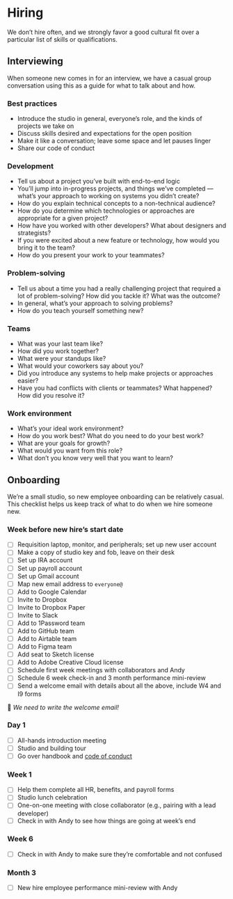 # Hiring

We don’t hire often, and we strongly favor a good cultural fit over a particular list of skills or qualifications. 

## Interviewing

When someone new comes in for an interview, we have a casual group conversation using this as a guide for what to talk about and how.

### Best practices

- Introduce the studio in general, everyone’s role, and the kinds of projects we take on
- Discuss skills desired and expectations for the open position
- Make it like a conversation; leave some space and let pauses linger
- Share our code of conduct

### Development

- Tell us about a project you’ve built with end-to-end logic
- You’ll jump into in-progress projects, and things we’ve completed — what’s your approach to working on systems you didn’t create?
- How do you explain technical concepts to a non-technical audience?
- How do you determine which technologies or approaches are appropriate for a given project?
- How have you worked with other developers? What about designers and strategists?
- If you were excited about a new feature or technology, how would you bring it to the team?
- How do you present your work to your teammates?

### Problem-solving

- Tell us about a time you had a really challenging project that required a lot of problem-solving? How did you tackle it? What was the outcome?
- In general, what’s your approach to solving problems? 
- How do you teach yourself something new?

### Teams

- What was your last team like?
- How did you work together?
- What were your standups like?
- What would your coworkers say about you?
- Did you introduce any systems to help make projects or approaches easier?
- Have you had conflicts with clients or teammates? What happened? How did you resolve it?

### Work environment

- What’s your ideal work environment?
- How do you work best? What do you need to do your best work?
- What are your goals for growth?
- What would you want from this role?
- What don’t you know very well that you want to learn?

## Onboarding

We’re a small studio, so new employee onboarding can be relatively casual. This checklist helps us keep track of what to do when we hire someone new.

### Week before new hire’s start date

- [ ] Requisition laptop, monitor, and peripherals; set up new user account
- [ ] Make a copy of studio key and fob, leave on their desk
- [ ] Set up IRA account
- [ ] Set up payroll account
- [ ] Set up Gmail account
- [ ] Map new email address to `everyone@`
- [ ] Add to Google Calendar
- [ ] Invite to Dropbox
- [ ] Invite to Dropbox Paper
- [ ] Invite to Slack
- [ ] Add to 1Password team
- [ ] Add to GitHub team
- [ ] Add to Airtable team
- [ ] Add to Figma team
- [ ] Add seat to Sketch license
- [ ] Add to Adobe Creative Cloud license
- [ ] Schedule first week meetings with collaborators and Andy
- [ ] Schedule 6 week check-in and 3 month performance mini-review
- [ ] Send a welcome email with details about all the above, include W4 and I9 forms

🚨 _We need to write the welcome email!_

### Day 1

- [ ] All-hands introduction meeting
- [ ] Studio and building tour
- [ ] Go over handbook and [code of conduct](code-of-conduct.md)

### Week 1

- [ ] Help them complete all HR, benefits, and payroll forms
- [ ] Studio lunch celebration
- [ ] One-on-one meeting with close collaborator (e.g., pairing with a lead developer)
- [ ] Check in with Andy to see how things are going at week’s end

### Week 6

- [ ] Check in with Andy to make sure they’re comfortable and not confused

### Month 3

- [ ] New hire employee performance mini-review with Andy